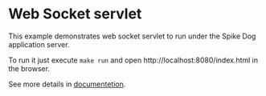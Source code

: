 # Web Socket servlet

This example demonstrates web socket servlet to run under
the Spike Dog application server.

To run it just execute `make run` and open
http://localhost:8080/index.html in the browser.

See more details in
[documentetion](http://forge.ada-ru.org/matreshka/wiki/Web/Servlet).


